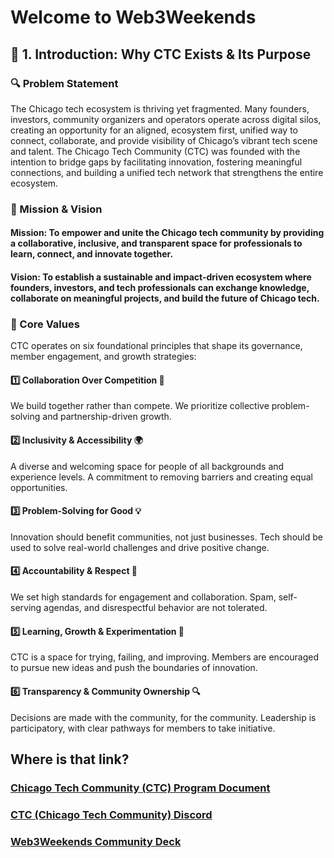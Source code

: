 # Welcome to Web3Weekends

## 📌 1. Introduction: Why CTC Exists & Its Purpose
### 🔍 Problem Statement
The Chicago tech ecosystem is thriving yet fragmented. Many founders, investors, community organizers and operators operate across digital silos, creating an opportunity for an aligned, ecosystem first, unified way to connect, collaborate, and provide visibility of Chicago’s vibrant tech scene and talent. The Chicago Tech Community (CTC) was founded with the intention to bridge gaps by facilitating innovation, fostering meaningful connections, and building a unified tech network that strengthens the entire ecosystem.
### 🎯 Mission & Vision
#### Mission: To empower and unite the Chicago tech community by providing a collaborative, inclusive, and transparent space for professionals to learn, connect, and innovate together.
#### Vision: To establish a sustainable and impact-driven ecosystem where founders, investors, and tech professionals can exchange knowledge, collaborate on meaningful projects, and build the future of Chicago tech.
### 🌟 Core Values
CTC operates on six foundational principles that shape its governance, member engagement, and growth strategies:
#### 1️⃣ Collaboration Over Competition 🤝
We build together rather than compete.
We prioritize collective problem-solving and partnership-driven growth.
#### 2️⃣ Inclusivity & Accessibility 🌍
A diverse and welcoming space for people of all backgrounds and experience levels.
A commitment to removing barriers and creating equal opportunities.
#### 3️⃣ Problem-Solving for Good 💡
Innovation should benefit communities, not just businesses.
Tech should be used to solve real-world challenges and drive positive change.
#### 4️⃣ Accountability & Respect 🎯
We set high standards for engagement and collaboration.
Spam, self-serving agendas, and disrespectful behavior are not tolerated.
#### 5️⃣ Learning, Growth & Experimentation 🚀
CTC is a space for trying, failing, and improving.
Members are encouraged to pursue new ideas and push the boundaries of innovation.
#### 6️⃣ Transparency & Community Ownership 🔍
Decisions are made with the community, for the community.
Leadership is participatory, with clear pathways for members to take initiative.

## Where is that link?
### [Chicago Tech Community (CTC) Program Document](https://docs.google.com/document/d/1-feoqJG46ZIU2APu7fydHGdp_6qNC9MAjdISOy0WvPc)

### [CTC (Chicago Tech Community) Discord](https://discord.gg/G3QHV6Q6)

### [Web3Weekends Community Deck](https://github.com/Web3Weekends/welcome-to-web3weekends/blob/main/CTC-Presents-Web3-Weekends%20for%20the%20community.pdf)



